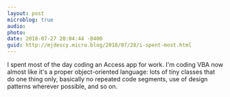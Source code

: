 ```yaml
---
layout: post
microblog: true
audio: 
photo: 
date: 2018-07-27 20:04:44 -0400
guid: http://mjdescy.micro.blog/2018/07/28/i-spent-most.html
---
```

I spent most of the day coding an Access app for work. I'm coding VBA now almost like it's a proper object-oriented language: lots of tiny classes that do one thing only, basically no repeated code segments, use of design patterns wherever possible, and so on.
